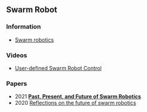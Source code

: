## Swarm Robot



### Information
- [Swarm robotics](https://en.wikipedia.org/wiki/Swarm_robotics)


### Videos
- [User-defined Swarm Robot Control](https://www.youtube.com/watch?v=RfzAkW34J78)



### Papers
- 2021 [**Past, Present, and Future of Swarm Robotics**](https://arxiv.org/abs/2101.00671)
- 2020 [Reflections on the future of swarm robotics](https://robotics.sciencemag.org/content/5/49/eabe4385)



